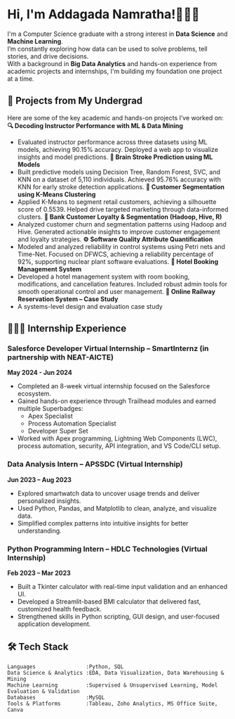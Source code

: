 # Hi, I'm Addagada Namratha!👩🏻‍💻

I'm a Computer Science graduate with a strong interest in **Data Science** and **Machine Learning**.  
I’m constantly exploring how data can be used to solve problems, tell stories, and drive decisions.  
With a background in **Big Data Analytics** and hands-on experience from academic projects and internships, I'm building my foundation one project at a time.

## 🧪 Projects from My Undergrad

Here are some of the key academic and hands-on projects I’ve worked on:
**🔍 Decoding Instructor Performance with ML & Data Mining**
   - Evaluated instructor performance across three datasets using ML models, achieving 90.15% accuracy. Deployed a web app to visualize insights and model predictions.
**🧠 Brain Stroke Prediction using ML Models**  
   - Built predictive models using Decision Tree, Random Forest, SVC, and KNN on a dataset of 5,110 individuals. Achieved 95.76% accuracy with KNN for early stroke detection applications.
**🛒 Customer Segmentation using K-Means Clustering**  
   - Applied K-Means to segment retail customers, achieving a silhouette score of 0.5539. Helped drive targeted marketing through data-informed clusters.
**🏦 Bank Customer Loyalty & Segmentation (Hadoop, Hive, R)**  
   - Analyzed customer churn and segmentation patterns using Hadoop and Hive. Generated actionable insights to improve customer engagement and loyalty strategies.
**⚙️ Software Quality Attribute Quantification**  
   - Modeled and analyzed reliability in control systems using Petri nets and Time-Net. Focused on DFWCS, achieving a reliability percentage of 92%, supporting nuclear plant software evaluations.
**🏨 Hotel Booking Management System**
   - Developed a hotel management system with room booking, modifications, and cancellation features. Included robust admin tools for smooth operational control and user management.
**🚉 Online Railway Reservation System – Case Study**  
   - A systems-level design and evaluation case study
   
## 👩🏻‍💻 Internship Experience

### Salesforce Developer Virtual Internship – SmartInternz (in partnership with NEAT-AICTE)
**May 2024 - Jun 2024**
- Completed an 8-week virtual internship focused on the Salesforce ecosystem.  
- Gained hands-on experience through Trailhead modules and earned multiple Superbadges:  
  - Apex Specialist  
  - Process Automation Specialist  
  - Developer Super Set  
- Worked with Apex programming, Lightning Web Components (LWC), process automation, security, API integration, and VS Code/CLI setup.

### Data Analysis Intern – APSSDC (Virtual Internship)
**Jun 2023 – Aug 2023**
- Explored smartwatch data to uncover usage trends and deliver personalized insights.  
- Used Python, Pandas, and Matplotlib to clean, analyze, and visualize data.  
- Simplified complex patterns into intuitive insights for better understanding.

### Python Programming Intern – HDLC Technologies (Virtual Internship)
**Feb 2023 – Mar 2023** 
- Built a Tkinter calculator with real-time input validation and an enhanced UI.  
- Developed a Streamlit-based BMI calculator that delivered fast, customized health feedback.  
- Strengthened skills in Python scripting, GUI design, and user-focused application development.

## 🛠️ Tech Stack

```text
Languages                :Python, SQL                                                        
Data Science & Analytics :EDA, Data Visualization, Data Warehousing & Mining                      
Machine Learning         :Supervised & Unsupervised Learning, Model Evaluation & Validation
Databases                :MySQL         
Tools & Platforms        :Tableau, Zoho Analytics, MS Office Suite, Canva                          
